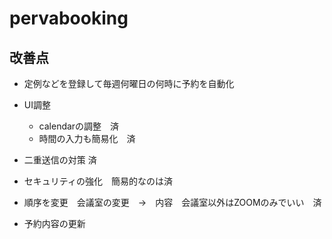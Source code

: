 # pervabooking
## 改善点
- 定例などを登録して毎週何曜日の何時に予約を自動化
- UI調整
    - calendarの調整　済
    - 時間の入力も簡易化　済
- 二重送信の対策 済
- セキュリティの強化　簡易的なのは済
- 順序を変更　会議室の変更　→　内容　会議室以外はZOOMのみでいい　済



- 予約内容の更新